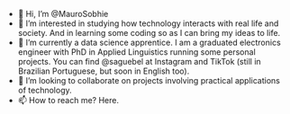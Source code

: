 - 👋 Hi, I’m @MauroSobhie
- 👀 I’m interested in studying how technology interacts with real life and society. And in learning some coding so as I can bring my ideas to life.
- 🌱 I’m currently a data science apprentice. I am a graduated electronics engineer with PhD in Applied Linguistics running some personal projects. You can find @saguebel at Instagram and TikTok (still in Brazilian Portuguese, but soon in English too).
- 💞️ I’m looking to collaborate on projects involving practical applications of technology.
- 📫 How to reach me? Here.

<!---
MauroSobhie/MauroSobhie is a ✨ special ✨ repository because its `README.md` (this file) appears on your GitHub profile.
You can click the Preview link to take a look at your changes.
--->
